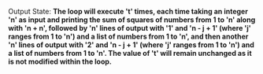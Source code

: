 Output State: **The loop will execute 't' times, each time taking an integer 'n' as input and printing the sum of squares of numbers from 1 to 'n' along with 'n + n', followed by 'n' lines of output with '1' and 'n - j + 1' (where 'j' ranges from 1 to 'n') and a list of numbers from 1 to 'n', and then another 'n' lines of output with '2' and 'n - j + 1' (where 'j' ranges from 1 to 'n') and a list of numbers from 1 to 'n'. The value of 't' will remain unchanged as it is not modified within the loop.**